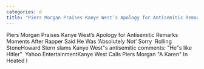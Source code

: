 ```yaml
---
categories: d
title: "Piers Morgan Praises Kanye West’s Apology for Antisemitic Remarks Moments After Rapper Said He Was ‘Absolutely Not’ Sorry  Rolling Stone"
---
```

Piers Morgan Praises Kanye West’s Apology for Antisemitic Remarks Moments After Rapper Said He Was ‘Absolutely Not’ Sorry&nbsp;&nbsp;Rolling StoneHoward Stern slams Kanye West"s antisemitic comments: "He"s like Hitler"&nbsp;&nbsp;Yahoo EntertainmentKanye West Calls Piers Morgan "A Karen" In Heated I
